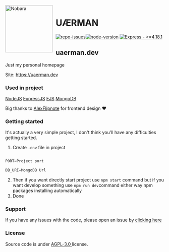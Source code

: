 <img width="150" height="150" align="left" style="float: left; margin: 0 10px 10px 0;" alt="Nobara" src="https://cdn.uaerman.dev/images/profile.webp">

# UÆRMAN

[![repo-issues](https://img.shields.io/github/issues/uaerman/mongoose-prefix.svg?style=for-the-badge)](https://github.com/uaerman/mongoose-prefix/issues)[![node-version](https://img.shields.io/badge/NODEJS->=16.16.0-44cc11?style=for-the-badge&logo=node.js&logoColor=white)](https://nodejs.org/) [![Express - >=4.18.1](https://img.shields.io/badge/Express->=4.18.1-Green?style=for-the-badge&logo=Express&logoColor=https%3A%2F%2Fexpressjs.com%2F)](https://)

## uaerman.dev

Just my personal homepage



Site: https://uaerman.dev

### Used in project



[NodeJS](https://nodejs.org/) [ExpressJS](https://expressjs.com/) [EJS](https://ejs.co/) [MongoDB](https://www.mongodb.com/)



Big thanks to [AlexFlipnote](https://alexflipnote.dev/) for frontend design ❤️



### Getting started

It's actually a very simple project, I don't think you'll have any difficulties getting started.

1. Create `.env` file in project 

```js

PORT=Project port

DB_URI=MongoDB Url

```

2. Then if you want directly start project use `npm start` command but if you want develop something use `npm run dev`command either way npm packages installing automatically
3. Done

### Support

If you have any issues with the code, please open an issue by [clicking here](https://github.com/uaerman/mongoose-prefix/issues)

### License

Source code is under [AGPL-3.0 ](https://github.com/uaerman/uaerman.tech/blob/main/LICENSE) license.
